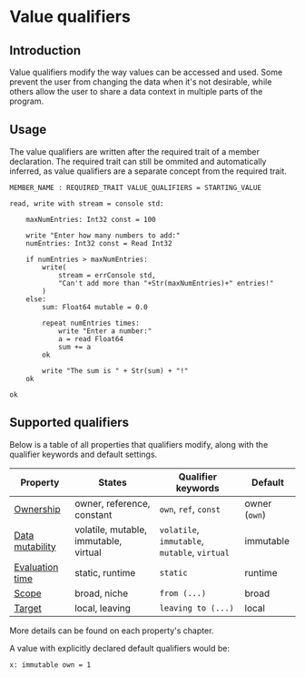 # Value qualifiers

## Introduction
Value qualifiers modify the way values can be accessed and used. Some prevent the user from changing the data when it's not desirable, while others allow the user to share a data context in multiple parts of the program. 

## Usage
The value qualifiers are written after the required trait of a member declaration. The required trait can still be ommited and automatically inferred, as value qualifiers are a separate concept from the required trait.
```{caption="Usage"}
MEMBER_NAME : REQUIRED_TRAIT VALUE_QUALIFIERS = STARTING_VALUE 
```

```{.chakral caption="Example"}
read, write with stream = console std:

    maxNumEntries: Int32 const = 100

    write "Enter how many numbers to add:"
    numEntries: Int32 const = Read Int32

    if numEntries > maxNumEntries:
        write(
            stream = errConsole std,
            "Can't add more than "+Str(maxNumEntries)+" entries!"
        )
    else:
        sum: Float64 mutable = 0.0

        repeat numEntries times:
            write "Enter a number:"
            a = read Float64
            sum += a
        ok

        write "The sum is " + Str(sum) + "!"
    ok

ok  
```

## Supported qualifiers
Below is a table of all properties that qualifiers modify, along with the qualifier keywords and default settings.

| Property  | States | Qualifier keywords | Default |
| --------- | ------ | ------------------ | ------- |
| [Ownership](ownership.html) | owner, reference, constant | `own`, `ref`, `const` | owner (`own`) |
| [Data mutability](mutability.html) | volatile, mutable, immutable, virtual | `volatile`, `immutable`, `mutable`, `virtual` | immutable |
| [Evaluation time](evaluation_time.html) | static, runtime | `static` | runtime |
| [Scope](scope.html) | broad, niche | `from (...)` | broad |
| [Target](target.html) | local, leaving | `leaving to (...)` | local |

More details can be found on each property's chapter.

A value with explicitly declared default qualifiers would be:  
```{.chakral}
x: immutable own = 1
```